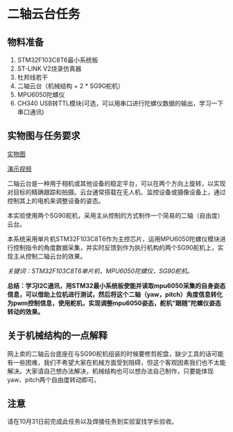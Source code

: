 # 二轴云台任务

## 物料准备

1. STM32F103C8T6最小系统板
2. ST-LINK V2烧录仿真器
3. 杜邦线若干
4. 二轴云台（机械结构 + 2 * SG90舵机）
5. MPU6050陀螺仪
6. CH340 USB转TTL模块(可选，可以用串口进行陀螺仪数据的输出，学习一下串口通讯)

## 实物图与任务要求

[实物图](.\assets\实物图.jpg)

[演示视频](.\assets\演示视频.mp4)

二轴云台是一种用于相机或其他设备的稳定平台，可以在两个方向上旋转，以实现对目标的精确跟踪和拍摄。云台通常搭载在无人机、监控设备或摄像设备上，通过控制其上的电机来调整设备的姿态。

本实验使用两个SG90舵机，采用主从控制的方式制作一个简易的二轴（自由度）云台。

本系统采用单片机STM32F103C8T6作为主控芯片，运用MPU6050陀螺仪模块进行控制指令的角度数据采集，并实时反馈到作为执行机构的两个SG90舵机上，实现主从控制二轴云台的效果。

*关键词：STM32F103C8T6单片机，MPU6050陀螺仪，SG90舵机。*

**总结：学习I2C通讯，用STM32最小系统板使能并读取mpu6050采集的自身姿态信息，可以借助上位机进行测试，然后将这个二轴（yaw，pitch）角度信息转化为pwm控制信息，使用舵机，实现调整mpu6050姿态，舵机“跟随”陀螺仪姿态转动的效果。**

## 关于机械结构的一点解释

网上卖的二轴云台底座在与SG90舵机组装的时候要修剪舵盘，缺少工具的话可能有一些困难，我们不希望大家在机械方面受到阻碍，但这个客观因素我们也不太能解决。大家请自己想办法解决，机械结构也可以想办法自己制作，只要能体现yaw、pitch两个自由度转动即可。

## 注意

请在10月31日前完成此任务以及焊接任务到实验室找学长验收。
